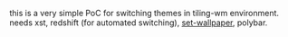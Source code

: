 this is a very simple PoC for switching themes in tiling-wm environment.
needs xst, redshift (for automated switching), [set-wallpaper](https://github.com/mjkillough/set-wallpaper), polybar.